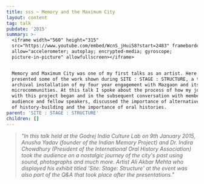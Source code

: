 ```yaml
---
title: sss ~ Memory and the Maximum City
layout: content
tag: talk
pubdate: '2015'
summary: >-
  <iframe width="560" height="315"
  src="https://www.youtube.com/embed/WcnS_jHui58?start=2483" frameborder="0"
  allow="accelerometer; autoplay; encrypted-media; gyroscope;
  picture-in-picture" allowfullscreen></iframe>


  Memory and Maximum City was one of my first talks as an artist. Here I
  presented some of the work shown during SITE : STAGE : STRUCTURE, a transmedia
  archival installation of my four year engagement with Mazgaon and its several
  microcommunities. At this talk I spoke about the process of how my journey
  with this project began and in the subsequent conversation with members of the
  audience and fellow speakers, discussed the importance of alternative methods
  of history-building and the importance of oral histories.
parent: 'SITE : STAGE : STRUCTURE'
children: []
---
```

> _"In this talk held at the Godrej India Culture Lab on 9th January 2015, Anusha Yadav (founder of the Indian Memory Project) and Dr. Indira Chowdhury (President of the International Oral History Association) took the audience on a nostalgic journey of the city's past using sound, photographs and much more. Artist Ali Akbar Mehta who displayed his exhibit titled 'Site: Stage: Structure' at the event was also part of the Q&A that took place after the presentations."_
